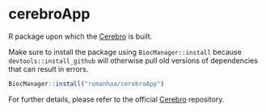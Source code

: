 # cerebroApp

R package upon which the [Cerebro](https://github.com/romanhaa/Cerebro) is built.

Make sure to install the package using `BiocManager::install` because `devtools::install_github` will otherwise pull old versions of dependencies that can result in errors.

```r
BiocManager::install("romanhaa/cerebroApp")
```

For further details, please refer to the official [Cerebro](https://github.com/romanhaa/Cerebro) repository.